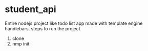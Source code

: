 # student_api

Entire nodejs project like todo list app made with template engine handlebars.
steps to run the project
1) clone
2) nmp init

